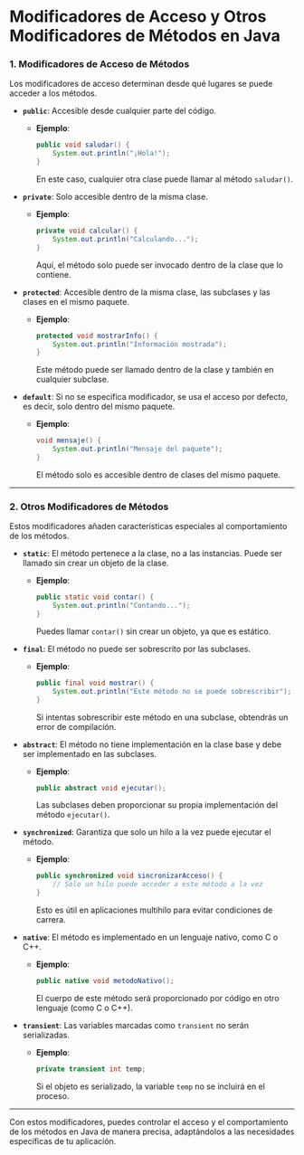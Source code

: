 # Modificadores de Acceso y Otros Modificadores de Métodos en Java

### 1. **Modificadores de Acceso de Métodos**

Los modificadores de acceso determinan desde qué lugares se puede acceder a los métodos.

- **`public`**: Accesible desde cualquier parte del código.
  - **Ejemplo**:
    ```java
    public void saludar() {
        System.out.println("¡Hola!");
    }
    ```
    En este caso, cualquier otra clase puede llamar al método `saludar()`.

- **`private`**: Solo accesible dentro de la misma clase.
  - **Ejemplo**:
    ```java
    private void calcular() {
        System.out.println("Calculando...");
    }
    ```
    Aquí, el método solo puede ser invocado dentro de la clase que lo contiene.

- **`protected`**: Accesible dentro de la misma clase, las subclases y las clases en el mismo paquete.
  - **Ejemplo**:
    ```java
    protected void mostrarInfo() {
        System.out.println("Información mostrada");
    }
    ```
    Este método puede ser llamado dentro de la clase y también en cualquier subclase.

- **`default`**: Si no se especifica modificador, se usa el acceso por defecto, es decir, solo dentro del mismo paquete.
  - **Ejemplo**:
    ```java
    void mensaje() {
        System.out.println("Mensaje del paquete");
    }
    ```
    El método solo es accesible dentro de clases del mismo paquete.

---

### 2. **Otros Modificadores de Métodos**

Estos modificadores añaden características especiales al comportamiento de los métodos.

- **`static`**: El método pertenece a la clase, no a las instancias. Puede ser llamado sin crear un objeto de la clase.
  - **Ejemplo**:
    ```java
    public static void contar() {
        System.out.println("Contando...");
    }
    ```
    Puedes llamar `contar()` sin crear un objeto, ya que es estático.

- **`final`**: El método no puede ser sobrescrito por las subclases.
  - **Ejemplo**:
    ```java
    public final void mostrar() {
        System.out.println("Este método no se puede sobrescribir");
    }
    ```
    Si intentas sobrescribir este método en una subclase, obtendrás un error de compilación.

- **`abstract`**: El método no tiene implementación en la clase base y debe ser implementado en las subclases.
  - **Ejemplo**:
    ```java
    public abstract void ejecutar();
    ```
    Las subclases deben proporcionar su propia implementación del método `ejecutar()`.

- **`synchronized`**: Garantiza que solo un hilo a la vez puede ejecutar el método.
  - **Ejemplo**:
    ```java
    public synchronized void sincronizarAcceso() {
        // Solo un hilo puede acceder a este método a la vez
    }
    ```
    Esto es útil en aplicaciones multihilo para evitar condiciones de carrera.

- **`native`**: El método es implementado en un lenguaje nativo, como C o C++.
  - **Ejemplo**:
    ```java
    public native void metodoNativo();
    ```
    El cuerpo de este método será proporcionado por código en otro lenguaje (como C o C++).

- **`transient`**: Las variables marcadas como `transient` no serán serializadas.
  - **Ejemplo**:
    ```java
    private transient int temp;
    ```
    Si el objeto es serializado, la variable `temp` no se incluirá en el proceso.

---

Con estos modificadores, puedes controlar el acceso y el comportamiento de los métodos en Java de manera precisa, adaptándolos a las necesidades específicas de tu aplicación.
